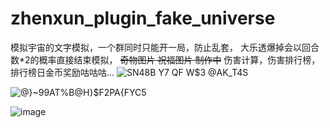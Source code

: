 # zhenxun_plugin_fake_universe
模拟宇宙的文字模拟，一个群同时只能开一局，防止乱套，
大乐透爆掉会以回合数*2的概率直接结束模拟，
~~奇物图片  祝福图片 制作中~~ 伤害计算，伤害排行榜，排行榜日金币奖励咕咕咕...
![SN48B Y7 QF W$3 @AK_T4S](https://github.com/sophisticate9008/zhenxun_plugin_fake_universe/assets/94435821/f6bc96c2-b01f-4c5e-83a7-b057143b2201)

![@}~99AT%B@H}$F2PA{FYC5](https://github.com/sophisticate9008/zhenxun_plugin_fake_universe/assets/94435821/3c15a10b-7707-49aa-b241-d1f7ab57fbc8)

![image](https://github.com/sophisticate9008/zhenxun_plugin_fake_universe/assets/94435821/b13e5c32-578b-4f36-afbe-ae8aaa9ea84e)

